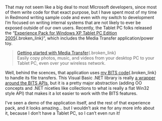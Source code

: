 That may not seem like a big deal to most MIcrosoft developers, since most of them write code for that exact purpose, but I have spent most of my time in Redmond writing sample code and even with my switch to development I&#8217;m focused on writing internal systems that are not likely to ever be exposed outside of our own users. Recently, the Tablet PC folks released the &#8220;[Experience Pack for Windows XP Tablet PC Edition 2005](http://www.microsoft.com/windowsxp/downloads/tabletpc/experiencepack/default.mspx){.broken_link}&#8220;, which includes the Media Transfer application/power toy.

> [Getting started with Media Transfer](http://www.microsoft.com/windowsxp/using/tabletpc/experiencepack/mediatransfer.mspx){.broken_link}  
> <emphasis>Easily copy photos, music, and videos from your desktop PC to your Tablet PC, even over your wireless network.</emphasis>

Well, behind the scences, that application uses [my BITS code](http://www.duncanmackenzie.net/pull.aspx?pageToPull=http://msdn.microsoft.com/library/default.asp?url=/library/en-us/dncodefun/html/code4fun02282003.asp){.broken_link} to handle its file transfers. This Visual Basic .NET library is really [a wrapper around the BITS APIs](http://msdn.microsoft.com/library/default.asp?url=/library/en-us/dnwxp/html/WinXP_BITS.asp?frame=true), but it is a pretty major abstraction (adding OO concepts and .NET niceties like collections to what is really a flat Win32 style API) that makes it a lot easier to work with the BITS features.

I&#8217;ve seen a demo of the application itself, and the rest of that experience pack, and it looks amazing&#8230; but I wouldn&#8217;t ask me for any more info about it, because I don&#8217;t have a Tablet PC, so I can&#8217;t even run it!